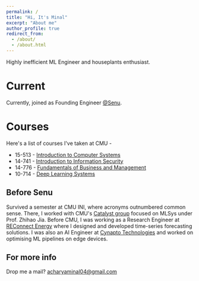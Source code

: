 ```yaml
---
permalink: /
title: "Hi, It's Minal"
excerpt: "About me"
author_profile: true
redirect_from: 
  - /about/
  - /about.html
---
```


Highly inefficient ML Engineer and houseplants enthusiast. 


Current
======

Currently, joined as Founding Engineer [@Senu](senu.dev). 

Courses
======
Here's a list of courses I've taken at CMU - 
  -  15-513 - [Introduction to Computer Systems](https://www.cs.cmu.edu/~213/)
  -  14-741 - [Introduction to Information Security](https://www.cmu.edu/mits/curriculum/core/14-741.html)
  -  14-776 - [Fundamentals of Business and Management](https://www.coursicle.com/cmu/courses/INI/14776/)
  -  10-714 - [Deep Learning Systems](https://dlsyscourse.org/)

Before Senu
------

Survived a semester at CMU INI, where acronyms outnumbered common sense. There, I worked with CMU's [Catalyst group](https://catalyst.cs.cmu.edu/) focused on MLSys under Prof. Zhihao Jia. Before CMU, I was working as a Research Engineer at [REConnect Energy](https://www.reconnectenergy.com/) where I designed and developed time-series forecasting solutions. I was also an AI Engineer at [Cynapto Technologies](https://www.cynapto.com/) and worked on optimising ML pipelines on edge devices.
 
For more info
------
Drop me a mail?
[acharyaminal04@gmail.com](acharyaminal04@gmail.com)
